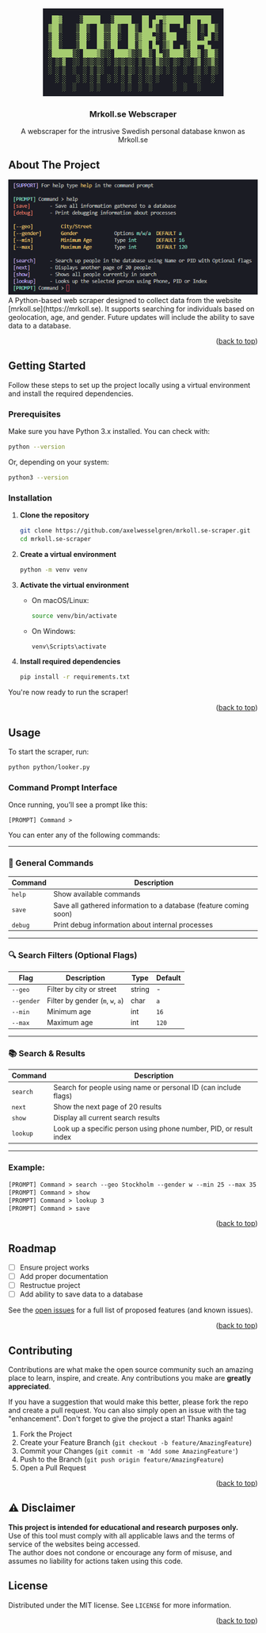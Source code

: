 <a id="readme-top"></a>

<br />
<div align="center">
  <a href="https://github.com/axelwesselgren/mrkoll.se-scraper">
    <img src="images/looker.png" alt="Logo">
  </a>

<h3 align="center">Mrkoll.se Webscraper</h3>

  <p align="center">
    A webscraper for the intrusive Swedish personal database knwon as Mrkoll.se
  </p>
</div>

## About The Project

<img src="images/commands.png" alt="Logo">
A Python-based web scraper designed to collect data from the website [mrkoll.se](https://mrkoll.se). It supports searching for individuals based on geolocation, age, and gender. Future updates will include the ability to save data to a database.

<p align="right">(<a href="#readme-top">back to top</a>)</p>

## Getting Started

Follow these steps to set up the project locally using a virtual environment and install the required dependencies.

### Prerequisites

Make sure you have Python 3.x installed. You can check with:

```sh
python --version
```

Or, depending on your system:

```sh
python3 --version
```

### Installation

1. **Clone the repository**
   ```sh
   git clone https://github.com/axelwesselgren/mrkoll.se-scraper.git
   cd mrkoll.se-scraper
   ```

2. **Create a virtual environment**
   ```sh
   python -m venv venv
   ```

3. **Activate the virtual environment**

   - On macOS/Linux:
     ```sh
     source venv/bin/activate
     ```

   - On Windows:
     ```sh
     venv\Scripts\activate
     ```

4. **Install required dependencies**
   ```sh
   pip install -r requirements.txt
   ```

You're now ready to run the scraper!

<p align="right">(<a href="#readme-top">back to top</a>)</p>


## Usage

To start the scraper, run:

```sh
python python/looker.py
```

### Command Prompt Interface

Once running, you’ll see a prompt like this:

```
[PROMPT] Command >
```

You can enter any of the following commands:

---

### 🔧 General Commands

| Command | Description |
|--------|-------------|
| `help`   | Show available commands |
| `save`   | Save all gathered information to a database (feature coming soon) |
| `debug`  | Print debug information about internal processes |

---

### 🔍 Search Filters (Optional Flags)

| Flag       | Description                | Type   | Default |
|------------|----------------------------|--------|---------|
| `--geo`    | Filter by city or street   | string | -       |
| `--gender` | Filter by gender (`m`, `w`, `a`) | char   | `a`     |
| `--min`    | Minimum age                | int    | `16`    |
| `--max`    | Maximum age                | int    | `120`   |

---

### 📚 Search & Results

| Command   | Description |
|-----------|-------------|
| `search`  | Search for people using name or personal ID (can include flags) |
| `next`    | Show the next page of 20 results |
| `show`    | Display all current search results |
| `lookup`  | Look up a specific person using phone number, PID, or result index |

---

### Example:

```
[PROMPT] Command > search --geo Stockholm --gender w --min 25 --max 35
[PROMPT] Command > show
[PROMPT] Command > lookup 3
[PROMPT] Command > save
```

<p align="right">(<a href="#readme-top">back to top</a>)</p>

## Roadmap

- [ ] Ensure project works
- [ ] Add proper documentation
- [ ] Restructue project
- [ ] Add ability to save data to a database

See the [open issues](https://github.com/axelwesselgren/mrkoll.se-scraper/issues) for a full list of proposed features (and known issues).

<p align="right">(<a href="#readme-top">back to top</a>)</p>

## Contributing

Contributions are what make the open source community such an amazing place to learn, inspire, and create. Any contributions you make are **greatly appreciated**.

If you have a suggestion that would make this better, please fork the repo and create a pull request. You can also simply open an issue with the tag "enhancement".
Don't forget to give the project a star! Thanks again!

1. Fork the Project
2. Create your Feature Branch (`git checkout -b feature/AmazingFeature`)
3. Commit your Changes (`git commit -m 'Add some AmazingFeature'`)
4. Push to the Branch (`git push origin feature/AmazingFeature`)
5. Open a Pull Request

<p align="right">(<a href="#readme-top">back to top</a>)</p>

## ⚠️ Disclaimer

**This project is intended for educational and research purposes only.**  
Use of this tool must comply with all applicable laws and the terms of service of the websites being accessed.  
The author does not condone or encourage any form of misuse, and assumes no liability for actions taken using this code.


## License

Distributed under the MIT license. See `LICENSE` for more information.

<p align="right">(<a href="#readme-top">back to top</a>)</p>
